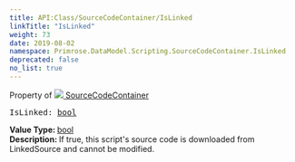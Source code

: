 ```yaml
---
title: API:Class/SourceCodeContainer/IsLinked
linkTitle: "IsLinked"
weight: 73
date: 2019-08-02
namespace: Primrose.DataModel.Scripting.SourceCodeContainer.IsLinked
deprecated: false
no_list: true
---
```

Property of <a href="/docs/api-reference/Class/SourceCodeContainer"><img src="/icons/silk/default.png"/>&nbsp;SourceCodeContainer</a>
<pre class="method-declaration">
IsLinked: <a class="type" href="/docs/api-reference/System/Primitives#boolean">bool</a></pre>
<b>Value Type: </b>
<a class="type" href="/docs/api-reference/System/Primitives#boolean">bool</a>
<br/>
<b>Description: </b>
If true, this script's source code is downloaded from LinkedSource and cannot be modified.

